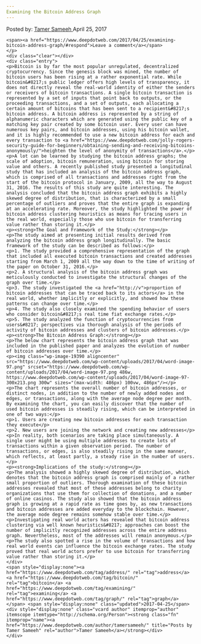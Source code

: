 ```yaml
---
Examining the Bitcoin Address Graph
---
```

<article class="post-listing post-19380 post type-post status-publish format-standard has-post-thumbnail hentry category-deepdot-news tag-address tag-bitcoin tag-examining tag-graph">
    <div class="post-inner">
        <span>Posted by: <a href="https://www.deepdotweb.com/author/tamersameeh/" title="">Tamer Sameeh </a></span>
    <span>April 25, 2017</span>
    
    <span><a href="https://www.deepdotweb.com/2017/04/25/examining-bitcoin-address-graph/#respond">Leave a comment</a></span>
    </p>
    <div class="clear"></div>
    <div class="entry">
    <p>Bitcoin is by far the most popular unregulated, decentralized cryptocurrency. Since the genesis block was mined, the number of bitcoin users has been rising at a rather exponential rate. While bitcoin&#8217;s public ledger offers high levels of transparency, it does not directly reveal the real-world identity of either the senders or receivers of bitcoin transactions. A single bitcoin transaction is represented by a set of inputs that point back to outputs, or the proceeding transactions, and a set of outputs, each allocating a certain amount of bitcoins that has been sent to a recipient&#8217;s bitcoin address. A bitcoin address is represented by a string of alphanumeric characters which are generated using the public key of a matching key pair created by some bitcoin user. Every user can have numerous key pairs, and bitcoin addresses, using his bitcoin wallet, and it is highly recommended to use a new bitcoin address for each and every transaction to <a href="https://www.deepdotweb.com/jolly-rogers-security-guide-for-beginners/obtaining-sending-and-receiving-bitcoins-anonymously/">heighten the level of anonymity of transactions</a>.</p>
    <p>A lot can be learned by studying the bitcoin address graphs; the scale of adoption, bitcoin remuneration, using bitcoin for storing value and others. A recently published study presented a longitudinal study that has included an analysis of the bitcoin address graph, which is comprised of all transactions and addresses right from the start of the bitcoin protocol in January, 2009, all the way to August 31, 2016. The results of this study are quite interesting. The analysis concluded that the bitcoin address graph exhibits a highly skewed degree of distribution, that is characterized by a small percentage of outliers and proves that the entire graph is expanding at an accelerating rate. Moreover, the study highlighted the power of bitcoin address clustering heuristics as means for tracing users in the real world, especially those who use bitcoin for transferring value rather than storing it.</p>
    <p><strong>The Goal and Framework of the Study:</strong></p>
    <p>The study aimed at presenting initial results derived from analyzing the bitcoin address graph longitudinally. The basic framework of the study can be described as follows:</p>
    <p>1. The study provided a comprehensive representation of the graph that included all executed bitcoin transactions and created addresses starting from March 1, 2009 all the way down to the time of writing of the paper on October 31, 2016.</p>
    <p>2. A structural analysis of the bitcoin address graph was meticulously conducted to investigate the structural changes of the graph over time.</p>
    <p>3. The study investigated the <a href="http://v">proportion of bitcoin addresses that can be traced back to its actors</a> in the real world, whether implicitly or explicitly, and showed how these patterns can change over time.</p>
    <p>4. The study also closely examined the spending behavior of users who consider bitcoin&#8217;s real time fiat exchange rates.</p>
    <p>5. The study analyzed the function of cryptocurrencies from users&#8217; perspectives via thorough analysis of the periods of activity of bitcoin addresses and clusters of bitcoin addresses.</p>
    <p><strong>The Bitcoin Address Graph:</strong></p>
    <p>The below chart represents the bitcoin address graph that was included in the published paper and analyzes the evolution of number of bitcoin addresses over time.</p>
    <p><img class="wp-image-19390 aligncenter" src="https://www.deepdotweb.com/wp-content/uploads/2017/04/word-image-97.png" srcset="https://www.deepdotweb.com/wp-content/uploads/2017/04/word-image-97.png 486w, https://www.deepdotweb.com/wp-content/uploads/2017/04/word-image-97-300x213.png 300w" sizes="(max-width: 486px) 100vw, 486px"/></p>
    <p>The chart represents the overall number of bitcoin addresses, or distinct nodes, in addition to the number of newly added nodes and edges, or transactions, along with the average node degree per month. By examining the chart, you can easily discover that the number of used bitcoin addresses is steadily rising, which can be interpreted in one of two ways:</p>
    <p>1. Users are creating new bitcoin addresses for each transaction they execute</p>
    <p>2. New users are joining the network and creating new addresses</p>
    <p>In reality, both scenarios are taking place simultaneously. A single user might be using multiple addresses to create lots of transactions within a given observation period. The number of transactions, or edges, is also steadily rising in the same manner, which reflects, at least partly, a steady rise in the number of users.</p>
    <p><strong>Implications of the study:</strong></p>
    <p>The analysis showed a highly skewed degree of distribution, which denotes that the bitcoin address graph is comprised mainly of a rather small proportion of outliers. Thorough examination of these bitcoin addresses revealed that most of these addresses belong to charity organizations that use them for collection of donations, and a number of online casinos. The study also showed that the bitcoin address graph is growing at a rapid rate as time goes by, as new transactions and bitcoin addresses are added everyday to the blockchain. However, the average node degree remains somehow stable over time.</p>
    <p>Investigating real world actors has revealed that bitcoin address clustering via well known heuristics&#8217; approaches can boost the number of implicitly recognized addresses across the entire address graph. Nevertheless, most of the addresses will remain anonymous.</p>
    <p>The study also spotted a rise in the volume of transactions and how real world events can influence the bitcoin exchange rates. The study proved that real world actors prefer to use bitcoin for transferring value rather than storing it.</p>
    </div>
    <span style="display:none"><a href="https://www.deepdotweb.com/tag/address/" rel="tag">address</a> <a href="https://www.deepdotweb.com/tag/bitcoin/" rel="tag">bitcoin</a> <a href="https://www.deepdotweb.com/tag/examining/" rel="tag">examining</a> <a href="https://www.deepdotweb.com/tag/graph/" rel="tag">graph</a></span> <span style="display:none" class="updated">2017-04-25</span>
    <div style="display:none" class="vcard author" itemprop="author" itemscope itemtype="http://schema.org/Person"><strong class="fn" itemprop="name"><a href="https://www.deepdotweb.com/author/tamersameeh/" title="Posts by Tamer Sameeh" rel="author">Tamer Sameeh</a></strong></div>
    </div>
</article>

